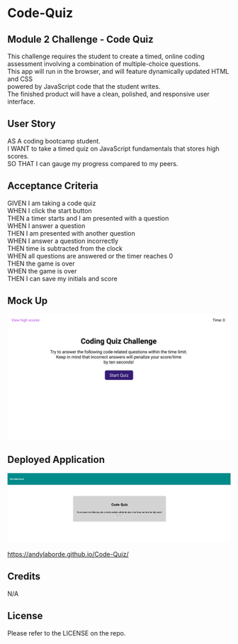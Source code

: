 # Code-Quiz

## Module 2 Challenge - Code Quiz

This challenge requires the student to create a timed, online coding assessment involving a combination of multiple-choice questions.   
This app will run in the browser, and will feature dynamically updated HTML and CSS  
powered by JavaScript code that the student writes.  
The finished product will have a clean, polished, and responsive user interface. 

## User Story

AS A coding bootcamp student.  
I WANT to take a timed quiz on JavaScript fundamentals that stores high scores.  
SO THAT I can gauge my progress compared to my peers.  

## Acceptance Criteria

GIVEN I am taking a code quiz  
WHEN I click the start button  
THEN a timer starts and I am presented with a question  
WHEN I answer a question  
THEN I am presented with another question  
WHEN I answer a question incorrectly  
THEN time is subtracted from the clock  
WHEN all questions are answered or the timer reaches 0  
THEN the game is over  
WHEN the game is over  
THEN I can save my initials and score  

## Mock Up

![](Assets/Images/04-web-apis-homework-demo.gif)

## Deployed Application

![Screenshot of deployed code quiz application](Assets/Images/screenshot.deployed.png)

https://andylaborde.github.io/Code-Quiz/

## Credits

N/A

## License

Please refer to the LICENSE on the repo.
